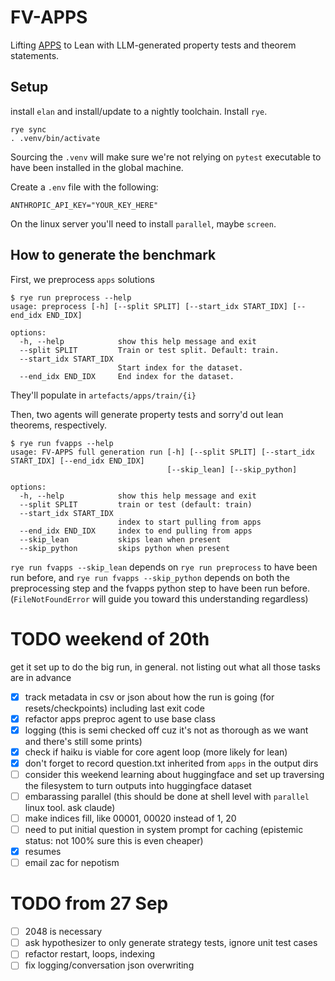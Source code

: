 # FV-APPS

Lifting [APPS](https://github.com/hendrycks/apps) to Lean with LLM-generated property tests and theorem statements.

## Setup

install `elan` and install/update to a nightly toolchain. Install `rye`.

```
rye sync
. .venv/bin/activate
```

Sourcing the `.venv` will make sure we're not relying on `pytest` executable to have been installed in the global machine.

Create a `.env` file with the following:
```
ANTHROPIC_API_KEY="YOUR_KEY_HERE"
```

On the linux server you'll need to install `parallel`, maybe `screen`.

## How to generate the benchmark

First, we preprocess `apps` solutions

```
$ rye run preprocess --help
usage: preprocess [-h] [--split SPLIT] [--start_idx START_IDX] [--end_idx END_IDX]

options:
  -h, --help            show this help message and exit
  --split SPLIT         Train or test split. Default: train.
  --start_idx START_IDX
                        Start index for the dataset.
  --end_idx END_IDX     End index for the dataset.
```

They'll populate in `artefacts/apps/train/{i}`

Then, two agents will generate property tests and sorry'd out lean theorems, respectively.

```
$ rye run fvapps --help
usage: FV-APPS full generation run [-h] [--split SPLIT] [--start_idx START_IDX] [--end_idx END_IDX]
                                   [--skip_lean] [--skip_python]

options:
  -h, --help            show this help message and exit
  --split SPLIT         train or test (default: train)
  --start_idx START_IDX
                        index to start pulling from apps
  --end_idx END_IDX     index to end pulling from apps
  --skip_lean           skips lean when present
  --skip_python         skips python when present
```

`rye run fvapps --skip_lean` depends on `rye run preprocess` to have been run before, and `rye run fvapps --skip_python` depends on both the preprocessing step and the fvapps python step to have been run before. (`FileNotFoundError` will guide you toward this understanding regardless)

# TODO weekend of 20th
get it set up to do the big run, in general. not listing out what all those tasks are in advance
- [x] track metadata in csv or json about how the run is going (for resets/checkpoints) including last exit code
- [x] refactor apps preproc agent to use base class
- [x] logging (this is semi checked off cuz it's not as thorough as we want and there's still some prints)
- [x] check if haiku is viable for core agent loop (more likely for lean)
- [x] don't forget to record question.txt inherited from `apps` in the output dirs
- [ ] consider this weekend learning about huggingface and set up traversing the filesystem to turn outputs into huggingface dataset
- [ ] embarassing parallel (this should be done at shell level with `parallel` linux tool. ask claude)
- [ ] make indices fill, like 00001, 00020 instead of 1, 20
- [ ] need to put initial question in system prompt for caching (epistemic status: not 100% sure this is even cheaper)
- [x] resumes
- [ ] email zac for nepotism

# TODO from 27 Sep
- [ ] 2048 is necessary
- [ ] ask hypothesizer to only generate strategy tests, ignore unit test cases
- [ ] refactor restart, loops, indexing
- [ ] fix logging/conversation json overwriting
